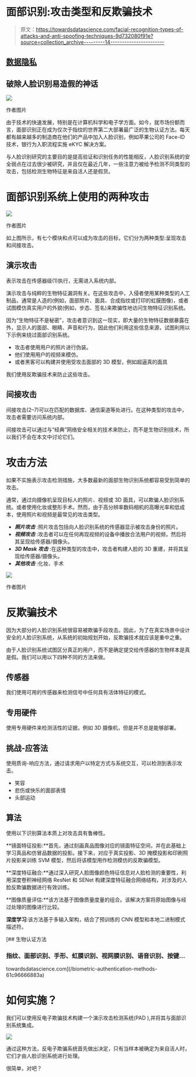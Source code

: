 # 面部识别:攻击类型和反欺骗技术

> 原文：<https://towardsdatascience.com/facial-recognition-types-of-attacks-and-anti-spoofing-techniques-9d732080f91e?source=collection_archive---------14----------------------->

## [数据隐私](https://towardsdatascience.com/tagged/data-privacy)

## 破除人脸识别易造假的神话

![](img/964ac33fedb2ea9f7b36aef9029789f7.png)

作者图片

由于技术的快速发展，特别是在计算机科学和电子学方面。如今，就市场份额而言，面部识别正在成为仅次于指纹的世界第二大部署最广泛的生物认证方法。每天都有越来越多的制造商在他们的产品中加入人脸识别，例如苹果公司的 Face-ID 技术，银行为入职流程实施 eKYC 解决方案。

与人脸识别研究的主要目的是提高验证和识别任务的性能相反，人脸识别系统的安全弱点在过去很少被研究，并且仅在最近几年，一些注意力被给予检测不同类型的攻击，包括检测生物特征是来自活人还是假货。

# 面部识别系统上使用的两种攻击

![](img/b34b91cd3c0f0d8b45a8f6179db2a239.png)

作者图片

如上图所示，有七个模块和点可以成为攻击的目标，它们分为两种类型:呈现攻击和间接攻击。

## 演示攻击

表示攻击在传感器级(1)执行，无需进入系统内部。

演示攻击与纯粹的生物特征漏洞有关。在这些攻击中，入侵者使用某种类型的人工制品，通常是人造的(例如，面部照片、面具、合成指纹或打印的虹膜图像)，或者试图模仿真实用户的外貌(例如，步态、签名)来欺骗性地访问生物特征识别系统。

因为“生物特征不是秘密”，攻击者意识到这一现实，即大量的生物特征数据暴露在外，显示人的面部、眼睛、声音和行为，因此他们利用这些信息来源，试图利用以下示例来绕过面部识别系统。

*   攻击者使用用户的照片进行伪装。
*   他们使用用户的视频来模仿。
*   或者黑客可以构建并使用受攻击面部的 3D 模型，例如超逼真的面具

我们使用反欺骗技术来防止这些攻击。

## 间接攻击

间接攻击(2–7)可以在匹配的数据库、通信渠道等处进行。在这种类型的攻击中，攻击者需要访问系统内部。

间接攻击可以通过与“经典”网络安全相关的技术来防止，而不是生物识别技术，所以我们不会在本文中讨论它们。

# 攻击方法

如果不实施表示攻击检测措施，大多数最新的面部生物识别系统都容易受到简单的攻击。

通常，通过向摄像机呈现目标人的照片、视频或 3D 面具，可以欺骗人脸识别系统。或者使用化妆或整形手术。然而，由于高分辨率数码相机的高曝光率和低成本，使用照片和视频是最常见的攻击类型。

*   ***照片攻击*** :照片攻击包括向人脸识别系统的传感器显示被攻击身份的照片。
*   ***视频攻击*** :攻击者可以在任何再现视频的设备中播放合法用户的视频，然后将其呈现给传感器/摄像头。
*   ***3D Mask 攻击*** :在这种类型的攻击中，攻击者构建人脸的 3D 重建，并将其呈现给传感器/摄像头。
*   ***其他攻击*** :化妆、手术

![](img/dbfa7869bf4faf06b21df0adb7eb5330.png)

作者图片

# 反欺骗技术

因为大部分的人脸识别系统很容易被欺骗手段攻击。因此，为了在真实场景中设计安全的人脸识别系统，从系统的初始规划开始，反欺骗技术就应该是重中之重。

由于人脸识别系统试图区分真正的用户，而不是确定提交给传感器的生物样本是真是假。我们可以用以下四种不同的方法来做。

## 传感器

我们使用可用的传感器来检测信号中任何具有活体特征的模式。

## 专用硬件

使用专用硬件来检测活性的证据，例如 3D 摄像机，但是并不总是能够部署。

## 挑战-应答法

使用质询-响应方法，通过请求用户以特定方式与系统交互，可以检测到表示攻击。

*   笑容
*   悲伤或快乐的面部表情
*   头部运动

## 算法

使用以下识别算法本质上对攻击具有鲁棒性。

**镜面特征投影:**首先，通过刻画真品图像对应的镜面特征空间，并在此基础上学习真品和仿冒品数据的投影。接下来，对应于真实投影、3D 掩模投影和印刷照片投影来训练 SVM 模型，然后将该模型用作检测模仿的反欺骗模型。

**深度特征融合:**通过深入研究人脸图像颜色特征信息对人脸检测的重要性，利用深度卷积神经网络 ResNet 和 SENet 构建深度特征融合网络结构，对涉及的人脸反欺骗数据进行有效训练。

**图像质量评估:**该方法基于图像质量度量的组合。该解决方案将原始图像与经过处理的图像进行比较。

**深度学习**:该方法基于多输入架构，结合了预训练的 CNN 模型和本地二进制模式描述符。

[](/biometric-authentication-methods-61c96666883a) [## 生物认证方法

### 指纹、面部识别、手形、虹膜识别、视网膜识别、语音识别、按键…

towardsdatascience.com](/biometric-authentication-methods-61c96666883a) 

# 如何实施？

我们可以使用反电子欺骗技术构建一个演示攻击检测系统(PAD ),并将其与面部识别系统集成。

![](img/2197b90edfb911e7c6e3046459ad3964.png)

通过这种方法，反电子欺骗系统首先做出决定，只有当样本被确定为来自活人时，它们才由人脸识别系统进行处理。

很简单，对吧？